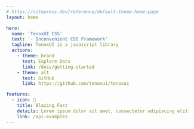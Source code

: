 ```yaml
---
# https://vitepress.dev/reference/default-theme-home-page
layout: home

hero:
  name: 'TenoxUI CSS'
  text: '- Inconvenient CSS Framework'
  tagline: TenoxUI is a javascript library
  actions:
    - theme: brand
      text: Explore Docs
      link: /docs/getting-started
    - theme: alt
      text: GitHub
      link: https://github.com/tenoxui/tenoxui

features:
  - icon: 🔫
    title: Blazing Fast
    details: Lorem ipsum dolor sit amet, consectetur adipiscing elit
    link: /api-examples
---
```


